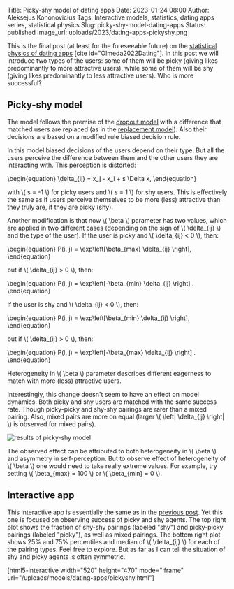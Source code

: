 Title: Picky-shy model of dating apps
Date: 2023-01-24 08:00
Author: Aleksejus Kononovicius
Tags: Interactive models, statistics, dating apps series, statistical physics
Slug: picky-shy-model-dating-apps
Status: published
Image_url: uploads/2023/dating-apps-pickyshy.png

This is the final post (at least for the foreseeable future) on the
[statistical physics of dating apps](/tag/dating-apps-series/) [cite
id="Olmeda2022Dating"]. In this post we will introduce two types of the
users: some of them will be picky (giving likes predominantly to more
attractive users), while some of them will be shy (giving likes
predominantly to less attractive users). Who is more successful?
<!--more-->

## Picky-shy model

The model follows the premise of the [dropout
model]({filename}/articles/2022/dropout-model-dating-apps.md) with a
difference that matched users are replaced (as in the [replacement
model]({filename}/articles/2023/replace-model-dating-apps.md)). Also their
decisions are based on a modified rule biased decision rule.

In this model biased decisions of the users depend on their type. But all
the users perceive the difference between them and the other users they are
interacting with. This perception is distorted:

\begin{equation}
    \delta\_{ij} = x\_j - x\_i + s \Delta x,
\end{equation}

with \\\( s = -1 \\\) for picky users and \\\( s = 1 \\\) for shy users.
This is effectively the same as if users perceive themselves to be more
(less) attractive than they truly are, if they are picky (shy).

Another modification is that now \\\( \beta \\\) parameter has two values,
which are applied in two different cases (depending on the sign of \\\(
\delta\_{ij} \\\) and the type of the user). If the user is picky and \\\(
\delta\_{ij} < 0 \\\), then:

\begin{equation}
    P(i, j) = \exp\left[\beta\_{max} \delta\_{ij} \right],
\end{equation}

but if \\\( \delta\_{ij} > 0 \\\), then:

\begin{equation}
    P(i, j) = \exp\left[-\beta\_{min} \delta\_{ij} \right] .
\end{equation}

If the user is shy and \\\( \delta\_{ij} < 0 \\\), then:

\begin{equation}
    P(i, j) = \exp\left[\beta\_{min} \delta\_{ij} \right],
\end{equation}

but if \\\( \delta\_{ij} > 0 \\\), then:

\begin{equation}
    P(i, j) = \exp\left[-\beta\_{max} \delta\_{ij} \right] .
\end{equation}

Heterogeneity in \\\( \beta \\\) parameter describes different eagerness to
match with more (less) attractive users.

Interestingly, this change doesn't seem to have an effect on model dynamics.
Both picky and shy users are matched with the same success rate. Though
picky-picky and shy-shy pairings are rarer than a mixed pairing. Also, mixed
pairs are more on equal (larger \\\( \left| \delta\_{ij} \right| \\\) is
observed for mixed pairs).

![results of picky-shy model]({static}/uploads/2023/dating-apps-pickyshy.png
"Typical results of the picky-shy model. Note that mixed pairings are more
common and they are also more unequal than the pure pairings.")

The observed effect can be attributed to both heterogeneity in \\\( \beta
\\\) and asymmetry in self-perception. But to observe effect of
heterogeneity of \\\( \beta \\\) one would need to take really extreme
values. For example, try setting \\\( \beta\_{max} = 100 \\\) or \\\(
\beta\_{min} = 0 \\\).

## Interactive app

This interactive app is essentially the same as in the [previous
post]({filename}/articles/2023/replace-model-dating-apps.md). Yet this one
is focused on observing success of picky and shy agents. The top right plot
shows the fraction of shy-shy pairings (labeled "shy") and picky-picky
pairings (labeled "picky"), as well as mixed pairings. The bottom right plot
shows 25% and 75% percentiles and median of \\\( \delta\_{ij} \\\) for each
of the pairing types. Feel free to explore. But as far as I can tell the
situation of shy and picky agents is often symmetric.

[html5-interactive width="520" height="470" mode="iframe"
url="/uploads/models/dating-apps/pickyshy.html"]
